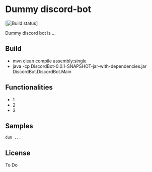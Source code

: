 # Dummy discord-bot  
[![Build status](https://ci.appveyor.com/api/projects/status/uxopra04911orvj4?svg=true)]

Dummy discord bot is ...

## Build
* mvn clean compile assembly:single
* java -cp DiscordBot-0.0.1-SNAPSHOT-jar-with-dependencies.jar DiscordBot.DiscordBot.Main

## Functionalities
* 1
* 2
* 3

## Samples        
`dum ...`

## License

To Do

